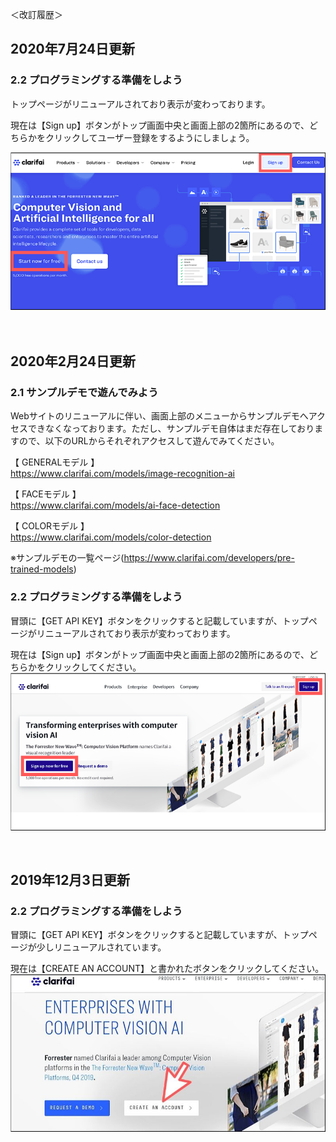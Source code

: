 ＜改訂履歴＞

## 2020年7月24日更新

### 2.2 プログラミングする準備をしよう

トップページがリニューアルされており表示が変わっております。

現在は【Sign up】ボタンがトップ画面中央と画面上部の2箇所にあるので、どちらかをクリックしてユーザー登録をするようにしましょう。

![](https://github.com/webhacck/techbooks/blob/master/machine-learning-with-javascript/Chapter2/image/1_ver3.png)

　

## 2020年2月24日更新

### 2.1 サンプルデモで遊んでみよう

Webサイトのリニューアルに伴い、画面上部のメニューからサンプルデモへアクセスできなくなっております。ただし、サンプルデモ自体はまだ存在しておりますので、以下のURLからそれぞれアクセスして遊んでみてください。

【 GENERALモデル 】<br>
https://www.clarifai.com/models/image-recognition-ai

【 FACEモデル 】<br>
https://www.clarifai.com/models/ai-face-detection

【 COLORモデル 】<br>
https://www.clarifai.com/models/color-detection

※サンプルデモの一覧ページ(https://www.clarifai.com/developers/pre-trained-models)


### 2.2 プログラミングする準備をしよう

冒頭に【GET API KEY】ボタンをクリックすると記載していますが、トップページがリニューアルされており表示が変わっております。

現在は【Sign up】ボタンがトップ画面中央と画面上部の2箇所にあるので、どちらかをクリックしてください。
![](https://github.com/webhacck/techbooks/blob/master/machine-learning-with-javascript/Chapter2/image/1_ver2.png)

<br>

## 2019年12月3日更新

### 2.2 プログラミングする準備をしよう

冒頭に【GET API KEY】ボタンをクリックすると記載していますが、トップページが少しリニューアルされています。

現在は【CREATE AN ACCOUNT】と書かれたボタンをクリックしてください。
![](https://github.com/webhacck/techbooks/blob/master/machine-learning-with-javascript/Chapter2/image/1.jpg)

